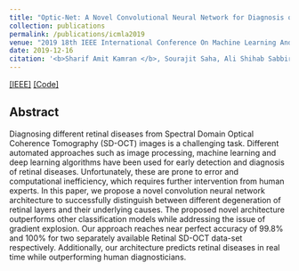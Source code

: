 ```yaml
---
title: "Optic-Net: A Novel Convolutional Neural Network for Diagnosis of Retinal Diseases from Optical Tomography Images"
collection: publications
permalink: /publications/icmla2019
venue: "2019 18th IEEE International Conference On Machine Learning And Applications (ICMLA)"
date: 2019-12-16
citation: '<b>Sharif Amit Kamran </b>, Sourajit Saha, Ali Shihab Sabbir, Alireza Tavakkoli.'
---
```

[[IEEE]](https://ieeexplore.ieee.org/document/8999264) [[Code]](https://github.com/SharifAmit/OCT_Classification)


## Abstract
Diagnosing different retinal diseases from Spectral Domain Optical Coherence Tomography (SD-OCT) images is a challenging task. Different automated approaches such as image processing, machine learning and deep learning algorithms have been used for early detection and diagnosis of retinal diseases. Unfortunately, these are prone to error and computational inefficiency, which requires further intervention from human experts. In this paper, we propose a novel convolution neural network architecture to successfully distinguish between different degeneration of retinal layers and their underlying causes. The proposed novel architecture outperforms other classification models while addressing the issue of gradient explosion. Our approach reaches near perfect accuracy of 99.8% and 100% for two separately available Retinal SD-OCT data-set respectively. Additionally, our architecture predicts retinal diseases in real time while outperforming human diagnosticians.